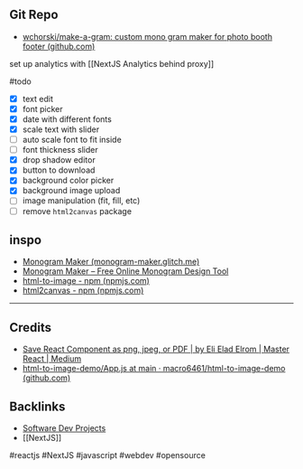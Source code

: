 ## Git Repo
- [wchorski/make-a-gram: custom mono gram maker for photo booth footer (github.com)](https://github.com/wchorski/make-a-gram)

set up analytics with [[NextJS Analytics behind proxy]]

#todo 
- [x] text edit 
- [x] font picker
- [x] date with different fonts
- [x] scale text with slider
- [ ] auto scale font to fit inside
- [ ] font thickness slider
- [x] drop shadow editor
- [x] button to download
- [x] background color picker
- [x] background image upload
- [ ] image manipulation (fit, fill, etc)
- [ ] remove `html2canvas` package

## inspo
- [Monogram Maker (monogram-maker.glitch.me)](http://monogram-maker.glitch.me/)
- [Monogram Maker – Free Online Monogram Design Tool](https://monogrammaker.com/)
- [html-to-image - npm (npmjs.com)](https://www.npmjs.com/package/html-to-image)
- [html2canvas - npm (npmjs.com)](https://www.npmjs.com/package/html2canvas)

---
## Credits
- [Save React Component as png, jpeg, or PDF | by Eli Elad Elrom | Master React | Medium](https://medium.com/react-courses/save-react-component-as-png-jpeg-or-pdf-bdd626184693)
- [html-to-image-demo/App.js at main · macro6461/html-to-image-demo (github.com)](https://github.com/macro6461/html-to-image-demo/blob/main/src/App.js)

## Backlinks
- [Software Dev Projects](📁developer/Projects📐/Software%20Dev%20Projects.md)
- [[NextJS]]

#reactjs #NextJS #javascript #webdev #opensource 
